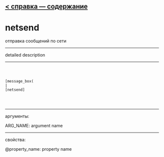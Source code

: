 [< справка — содержание](ceammc_lib.html)
---

# netsend


отправка сообщений по сети

---

detailed description
<br>


---


```



[message_box(                                 
|
[netsend]


            
```

---
аргументы:

ARG_NAME: argument name<br>

---
свойства:

@property_name: property name<br>

